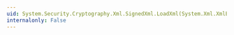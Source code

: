 ```yaml
---
uid: System.Security.Cryptography.Xml.SignedXml.LoadXml(System.Xml.XmlElement)
internalonly: False
---
```

